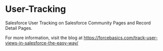 # User-Tracking
Salesforce User Tracking on Salesforce Community Pages and Record Detail Pages.

For more information, visit the blog at https://forcebasics.com/track-user-views-in-salesforce-the-easy-way/
